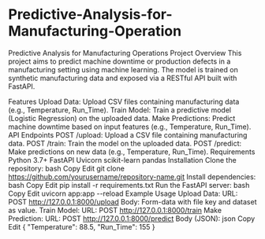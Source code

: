 # Predictive-Analysis-for-Manufacturing-Operation

Predictive Analysis for Manufacturing Operations
Project Overview
This project aims to predict machine downtime or production defects in a manufacturing setting using machine learning. The model is trained on synthetic manufacturing data and exposed via a RESTful API built with FastAPI.

Features
Upload Data: Upload CSV files containing manufacturing data (e.g., Temperature, Run_Time).
Train Model: Train a predictive model (Logistic Regression) on the uploaded data.
Make Predictions: Predict machine downtime based on input features (e.g., Temperature, Run_Time).
API Endpoints
POST /upload: Upload a CSV file containing manufacturing data.
POST /train: Train the model on the uploaded data.
POST /predict: Make predictions on new data (e.g., Temperature, Run_Time).
Requirements
Python 3.7+
FastAPI
Uvicorn
scikit-learn
pandas
Installation
Clone the repository:
bash
Copy
Edit
git clone https://github.com/yourusername/repository-name.git
Install dependencies:
bash
Copy
Edit
pip install -r requirements.txt
Run the FastAPI server:
bash
Copy
Edit
uvicorn app:app --reload
Example Usage
Upload Data:
URL: POST http://127.0.0.1:8000/upload
Body: Form-data with file key and dataset as value.
Train Model:
URL: POST http://127.0.0.1:8000/train
Make Prediction:
URL: POST http://127.0.0.1:8000/predict
Body (JSON):
json
Copy
Edit
{
  "Temperature": 88.5,
  "Run_Time": 155
}
